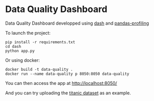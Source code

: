# Data Quality Dashboard

Data Quality Dashboard developped using [dash](https://dash.plot.ly/) and [pandas-profiling](https://github.com/pandas-profiling/pandas-profiling)

To launch the project:

```
pip install -r requirements.txt
cd dash
python app.py
```

Or using docker:
```
docker build -t data-quality .
docker run --name data-quality p 8050:8050 data-quality
```

You can then access the app at [http://localhost:8050/](http://localhost:8050/)

And you can try uploading the [titanic dataset](data-titanic.csv) as an example.

